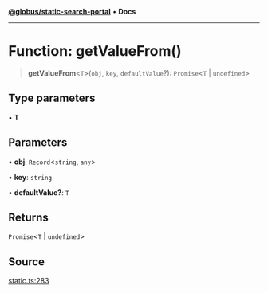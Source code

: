 [**@globus/static-search-portal**](../README.md) • **Docs**

***

# Function: getValueFrom()

> **getValueFrom**\<`T`\>(`obj`, `key`, `defaultValue`?): `Promise`\<`T` \| `undefined`\>

## Type parameters

• **T**

## Parameters

• **obj**: `Record`\<`string`, `any`\>

• **key**: `string`

• **defaultValue?**: `T`

## Returns

`Promise`\<`T` \| `undefined`\>

## Source

[static.ts:283](https://github.com/globus/static-search-portal/blob/baa2d7ee8b5271b1d58d6455e5096e077c19aecd/static.ts#L283)
